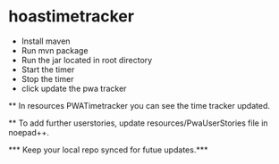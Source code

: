 # hoastimetracker

* Install maven
* Run mvn package
* Run the jar located in root directory
* Start the timer
* Stop the timer
* click update the pwa tracker

** In resources PWATimetracker you can see  the time tracker updated.

** To add further userstories, update resources/PwaUserStories file in noepad++.

*** Keep your local repo synced for futue updates.***
